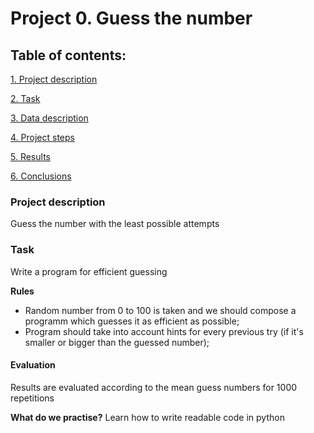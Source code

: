 # Project 0. Guess the number

## Table of contents:
[1. Project description](https://github.com/lamewarden/sf_data_science-2022-/tree/main/project%200/README_project_0.md#Project-description)

[2. Task](https://github.com/lamewarden/sf_data_science-2022-/tree/main/project%200/README_project_0.md#Task)

[3. Data description](https://github.com/lamewarden/sf_data_science-2022-/tree/main/project%200/README_project_0.md#Data-description)

[4. Project steps](https://github.com/lamewarden/sf_data_science-2022-/tree/main/project%200/README_project_0.md#Project-steps)

[5. Results](https://github.com/lamewarden/sf_data_science-2022-/tree/main/project%200/README_project_0.md#Results)

[6. Conclusions](https://github.com/lamewarden/sf_data_science-2022-/tree/main/project%200/README_project_0.md#Conclusions)

### Project description
Guess the number with the least possible attempts 

### Task
Write a program for efficient guessing

**Rules**
- Random number from 0 to 100 is taken and we should compose a programm which guesses it as efficient as possible;
- Program should take into account hints for every previous try (if it's smaller or bigger than the guessed number);

#### Evaluation
Results are evaluated according to the mean guess numbers for 1000 repetitions

**What do we practise?**
Learn how to write readable code in python





